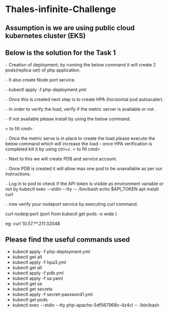# Thales-infinite-Challenge
## Assumption is we are using public cloud kubernetes cluster (EKS)

## Below is the solution for the Task 1 ##


`-` Creation of deployment, by running the below command it will create 2 pods(replica set) of php application.

`-` It also create Node port service.

`-` kubectl apply -f php-deployment.yml

`-` Once this is created next step is to create HPA (horizontal pod autoscaler).

`-` In order to verify the load, verify if the metric server is available or not .

`-` if not available please install by using the below command.

< to fill cmd>

`-` Once the metric serve is in place to create the load please execute the below command which will increase the load - once HPA verification is completed kill it by using ctrl+c.
< to fill cmd>

`-` Next to this we will create PDB and service account.

`-` Once PDB is created it will allow max one pod to be unavailable as per our instructions.

`-` Log in to pod to check if the API token is visible as environment variable or not by 
kubectl exec --stdin --tty <php-apache-5df567968c-4z4cl> -- /bin/bash 
  echo $API_TOKEN
apt install curl 
  
`-` now verify your nodeport service by executing curl command.
  
  curl nodeip:port (port from kubectl get pods -o wide )
  
  eg: curl 10.57.**.211:32048
## Please find the useful commands used 
  
* kubectl apply -f php-deployment.yml
* kubectl get all
* kubectl apply -f hpa3.yml
* kubectl get all
* kubectl apply -f pdb.yml
* kubectl apply -f sa.yaml
* kubectl get sa
* kubectl get secrets
* kubectl apply -f secret-password1.yml
* kubectl get pods
* kubectl exec --stdin --tty php-apache-5df567968c-4z4cl -- /bin/bash
